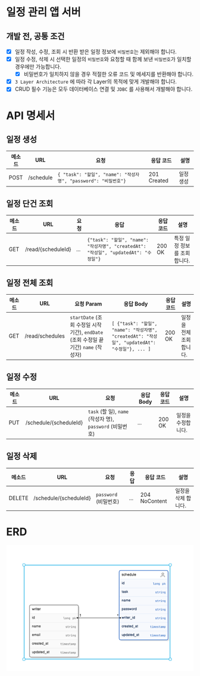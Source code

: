 # 일정 관리 앱 서버 

## 개발 전, 공통 조건
- [x] 일정 작성, 수정, 조회 시 반환 받은 일정 정보에 `비밀번호`는 제외해야 합니다.
- [x] 일정 수정, 삭제 시 선택한 일정의 `비밀번호`와 요청할 때 함께 보낸 `비밀번호`가 일치할 경우에만 가능합니다.
    - [x] 비밀번호가 일치하지 않을 경우 적절한 오류 코드 및 메세지를 반환해야 합니다.
- [x] `3 Layer Architecture` 에 따라 각 Layer의 목적에 맞게 개발해야 합니다.
- [x] CRUD 필수 기능은 모두 데이터베이스 연결 및 `JDBC` 를 사용해서 개발해야 합니다.

# API 명세서

## 일정 생성

| 메소드 | URL       | 요청                                                                                      | 응답 코드       | 설명    |
|--------|-----------|-----------------------------------------------------------------------------------------|-------------|-------|
| POST   | /schedule | `{ "task": "할일", "name": "작성자명", "password": "비밀번호"}` | 201 Created | 일정 생성 |

## 일정 단건 조회

| 메소드 | URL                | 요청  | 응답                                                                                             | 응답 코드 | 설명               |
|--------|--------------------|-----|------------------------------------------------------------------------------------------------|-----------|------------------|
| GET    | /read/{scheduleId} | ... | `{"task": "할일", "name": "작성자명", "createdAt": "작성일", "updatedAt": "수정일"}` | 200 OK    | 특정 일정 정보를 조회합니다. |

## 일정 전체 조회

| 메소드 | URL             | 요청 Param                                                         | 응답 Body                                                                           | 응답 코드 | 설명            |
|--------|-----------------|------------------------------------------------------------------|-----------------------------------------------------------------------------------|-----------|---------------|
| GET    | /read/schedules | `startDate` (조회 수정일 시작 기간), `endDate` (조회 수정일 끝 기간) `name` (작성자) | `[ {"task": "할일", "name": "작성자명", "createdAt": "작성일", "updatedAt": "수정일"}, ... ]` | 200 OK    | 일정을 전체 조회합니다. |

## 일정 수정

| 메소드 | URL                    | 요청                                          | 응답 Body | 응답 코드 | 설명         |
|-----|------------------------|---------------------------------------------|---------|-----------|------------|
| PUT | /schedule/{scheduleId} | `task` (할 일), `name` (작성자 명), `password` (비밀번호) | ...     | 200 OK    | 일정을 수정합니다. |

## 일정 삭제

| 메소드    | URL                    | 요청                        | 응답  | 응답 코드         | 설명          |
|--------|------------------------|---------------------------|-----|---------------|-------------|
| DELETE | /schedule/{scheduleId} | `password` (비밀번호) | ... | 204 NoContent | 일정을 삭제 합니다. |


# ERD

![img.png](img.png)
